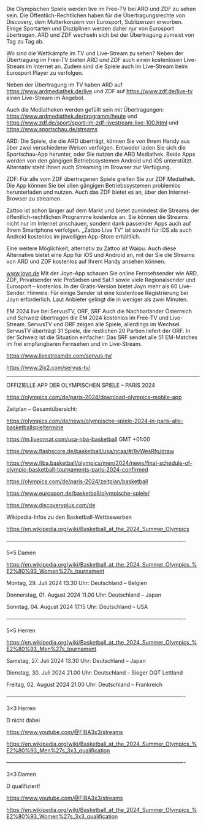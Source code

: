Die Olympischen Spiele werden live im Free-TV bei ARD und ZDF zu sehen sein. Die Öffentlich-Rechtlichen haben für die Übertragungsrechte von Discovery, dem Mutterkonzern von Eurosport, Sublizenzen erworben. Einige Sportarten und Disziplinen werden daher nur von Eurosport übertragen. ARD und ZDF wechseln sich bei der Übertragung zumeist von Tag zu Tag ab.

Wo sind die Wettkämpfe im TV und Live-Stream zu sehen?
Neben der Übertragung im Free-TV bieten ARD und ZDF auch einen kostenlosen Live-Stream im Internet an. Zudem sind die Spiele auch im Live-Stream beim Eurosport Player zu verfolgen.

Neben der Übertragung im TV haben ARD auf https://www.ardmediathek.de/live und ZDF auf https://www.zdf.de/live-tv einen Live-Stream im Angebot. 

Auch die Mediatheken werden gefüllt sein mit Übertragungen:
https://www.ardmediathek.de/programm/heute und https://www.zdf.de/sport/sport-im-zdf-livestream-live-100.html und https://www.sportschau.de/streams

ARD: Die Spiele, die die ARD überträgt, können Sie von Ihrem Handy aus über zwei verschiedene Weisen verfolgen. Entweder laden Sie sich die Sportschau-App herunter, oder Sie nutzen die ARD Mediathek. Beide Apps werden von den gängigen Betriebssystemen Android und iOS unterstützt. Alternativ steht Ihnen auch Streaming im Browser zur Verfügung.

ZDF: Für alle vom ZDF übertragenen Spiele greifen Sie zur ZDF Mediathek. Die App können Sie bei allen gängigen Betriebssystemen problemlos herunterladen und nutzen. Auch das ZDF bietet es an, über den Internet-Browser zu streamen.

Zattoo ist schon länger auf dem Markt und bietet zumindest die Streams der öffentlich-rechtlichen Programme kostenlos an. Sie können die Streams nicht nur im Internet anschauen, sondern dank passender Apps auch auf Ihrem Smartphone verfolgen. „Zattoo Live TV“ ist sowohl für iOS als auch Android kostenlos im jeweiligen App-Store erhältlich.

Eine weitere Möglichkeit, alternativ zu Zattoo ist Waipu. Auch diese Alternative bietet eine App für iOS und Android an, mit der Sie die Streams von ARD und ZDF kostenlos auf Ihrem Handy ansehen können.

www.joyn.de
Mit der Joyn-App schauen Sie online Fernsehsender wie ARD, ZDF, Privatsender wie ProSieben und Sat.1 sowie viele Regionalsender und Eurosport – kostenlos. In der Gratis-Version bietet Joyn mehr als 60 Live-Sender. Hinweis: Für einige Sender ist eine kostenlose Registrierung bei Joyn erforderlich. Laut Anbieter gelingt die in weniger als zwei Minuten.


EM 2024 live bei ServusTV, ORF, SRF Auch die Nachbarländer Österreich und Schweiz übertragen die EM 2024 kostenlos im Free-TV und Live-Stream. ServusTV und ORF zeigen alle Spiele, allerdings im Wechsel. ServusTV überträgt 31 Spiele, die restlichen 20 Partien liefert der ORF. In der Schweiz ist die Situation einfacher: Das SRF sendet alle 51 EM-Matches im frei empfangbaren Fernsehen und im Live-Stream.

https://www.livestreamde.com/servus-tv/

https://www.2ix2.com/servus-tv/

-------------------------------------------------------------------------------------------------------


OFFIZIELLE APP DER OLYMPISCHEN SPIELE – PARIS 2024

https://olympics.com/de/paris-2024/download-olympics-mobile-app

 

Zeitplan – Gesamtübersicht:

https://olympics.com/de/news/olympische-spiele-2024-in-paris-alle-basketballspieltermine

https://m.liveonsat.com/usa-nba-basketball GMT +01:00

https://www.flashscore.de/basketball/usa/ncaa/#/8vWesRfo/draw

https://www.fiba.basketball/olympics/men/2024/news/final-schedule-of-olympic-basketball-tournaments-paris-2024-confirmed

https://olympics.com/de/paris-2024/zeitplan/basketball

https://www.eurosport.de/basketball/olympische-spiele/

https://www.discoveryplus.com/de
 

Wikipedia-Infos zu den Basketball-Wettbewerben

https://en.wikipedia.org/wiki/Basketball_at_the_2024_Summer_Olympics

 

—————————————————————————————————-

 
5×5 Damen

https://en.wikipedia.org/wiki/Basketball_at_the_2024_Summer_Olympics_%E2%80%93_Women%27s_tournament

Montag, 29. Juli 2024
13.30 Uhr: Deutschland – Belgien

Donnerstag, 01. August 2024
11.00 Uhr: Deutschland – Japan

Sonntag, 04. August 2024
17.15 Uhr: Deutschland – USA

 

—————————————————————————————————-

 

5×5 Herren

https://en.wikipedia.org/wiki/Basketball_at_the_2024_Summer_Olympics_%E2%80%93_Men%27s_tournament

Samstag, 27. Juli 2024
13.30 Uhr: Deutschland – Japan

Dienstag, 30. Juli 2024
21.00 Uhr: Deutschland – Sieger OQT Lettland

Freitag, 02. August 2024
21.00 Uhr: Deutschland – Frankreich

 

—————————————————————————————————-

 
3×3 Herren

D nicht dabei

https://www.youtube.com/@FIBA3x3/streams


https://en.wikipedia.org/wiki/Basketball_at_the_2024_Summer_Olympics_%E2%80%93_Men%27s_3x3_qualification

 

—————————————————————————————————-

 
3×3 Damen

D qualifiziert!

https://www.youtube.com/@FIBA3x3/streams

https://en.wikipedia.org/wiki/Basketball_at_the_2024_Summer_Olympics_%E2%80%93_Women%27s_3x3_qualification
